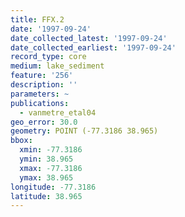 ```yaml
---
title: FFX.2
date: '1997-09-24'
date_collected_latest: '1997-09-24'
date_collected_earliest: '1997-09-24'
record_type: core
medium: lake_sediment
feature: '256'
description: ''
parameters: ~
publications:
  - vanmetre_etal04
geo_error: 30.0
geometry: POINT (-77.3186 38.965)
bbox:
  xmin: -77.3186
  ymin: 38.965
  xmax: -77.3186
  ymax: 38.965
longitude: -77.3186
latitude: 38.965
---
```

